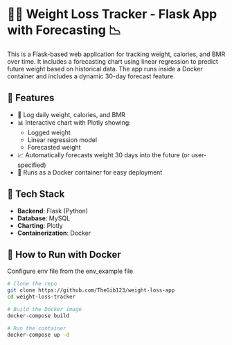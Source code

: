 # 🏋️‍♂️ Weight Loss Tracker - Flask App with Forecasting 📉

This is a Flask-based web application for tracking weight, calories, and BMR over time. It includes a forecasting chart using linear regression to predict future weight based on historical data. The app runs inside a Docker container and includes a dynamic 30-day forecast feature.

## 🚀 Features

- 📅 Log daily weight, calories, and BMR
- 📊 Interactive chart with Plotly showing:
  - Logged weight
  - Linear regression model
  - Forecasted weight
- 📈 Automatically forecasts weight 30 days into the future (or user-specified)
- 🐳 Runs as a Docker container for easy deployment

## 🧱 Tech Stack

- **Backend**: Flask (Python)
- **Database**: MySQL
- **Charting**: Plotly
- **Containerization**: Docker


## 🐳 How to Run with Docker

Configure env file from the env_example file

```bash
# Clone the repo
git clone https://github.com/TheGib123/weight-loss-app
cd weight-loss-tracker

# Build the Docker image
docker-compose build

# Run the container
docker-compose up -d
```
